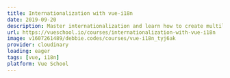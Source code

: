 ```yaml
---
title: Internationalization with vue-i18n
date: 2019-09-20
description: Master internationalization and learn how to create multilingual websites and vue.js applications with vue-i18n.
url: https://vueschool.io/courses/internationalization-with-vue-i18n
image: v1607261489/debbie.codes/courses/vue-i18n_tyj6ak
provider: cloudinary
loading: eager
tags: [vue, i18n]
platform: Vue School
---
```

